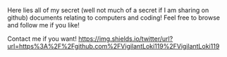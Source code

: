 Here lies all of my secret (well not much of a secret if I am sharing on github) documents relating to computers and coding! Feel free to browse and follow me if you like! 

Contact me if you want! https://img.shields.io/twitter/url?url=https%3A%2F%2Fgithub.com%2FVigilantLoki119%2FVigilantLoki119


<!--
**VigilantLoki119/VigilantLoki119** is a ✨ _special_ ✨ repository because its `README.md` (this file) appears on your GitHub profile.

Here are some ideas to get you started:

- 🔭 I’m currently working on ...
- 🌱 I’m currently learning ...
- 👯 I’m looking to collaborate on ...
- 🤔 I’m looking for help with ...
- 💬 Ask me about ...
- 📫 How to reach me: ...
- 😄 Pronouns: ...
- ⚡ Fun fact: ...
-->
